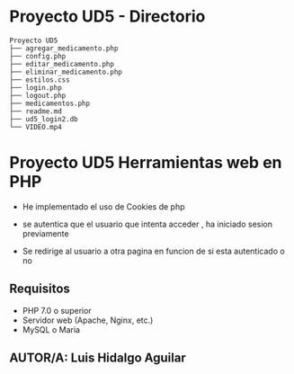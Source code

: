 
# Proyecto UD5 - Directorio

```plaintext
Proyecto UD5
├── agregar_medicamento.php
├── config.php       
├── editar_medicamento.php   
├── eliminar_medicamento.php 
├── estilos.css
├── login.php    
├── logout.php 
├── medicamentos.php
├── readme.md   
├── ud5_login2.db   
└── VIDEO.mp4       
```
 # Proyecto UD5 Herramientas web en PHP
 - He implementado el uso de Cookies de php
 
 - se autentica que el usuario que intenta acceder , ha iniciado sesion previamente

 - Se redirige al usuario a  otra pagina en funcion de si esta autenticado o no
 ## Requisitos
 - PHP 7.0 o superior
 - Servidor web (Apache, Nginx, etc.)
 - MySQL o Maria
 ## AUTOR/A: Luis Hidalgo Aguilar